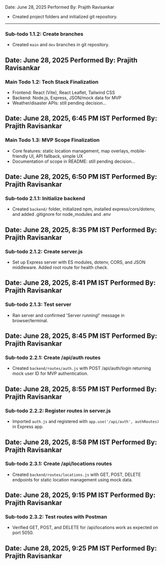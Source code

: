 Date: June 28, 2025 Performed By: Prajith Ravisankar
- Created project folders and initialized git repository.
---
### Sub-todo 1.1.2: Create branches
- Created `main` and `dev` branches in git repository.

Date: June 28, 2025 Performed By: Prajith Ravisankar
---
### Main Todo 1.2: Tech Stack Finalization
- Frontend: React (Vite), React Leaflet, Tailwind CSS
- Backend: Node.js, Express, JSON/mock data for MVP
- Weather/disaster APIs: still pending decision...

Date: June 28, 2025, 6:45 PM IST Performed By: Prajith Ravisankar
---
### Main Todo 1.3: MVP Scope Finalization
- Core features: static location management, map overlays, mobile-friendly UI, API fallback, simple UX
- Documentation of scope in README: still pending decision...

Date: June 28, 2025, 6:50 PM IST Performed By: Prajith Ravisankar
---
### Sub-todo 2.1.1: Initialize backend
- Created `backend/` folder, initialized npm, installed express/cors/dotenv, and added .gitignore for node_modules and .env

Date: June 28, 2025, 8:35 PM IST Performed By: Prajith Ravisankar
---
### Sub-todo 2.1.2: Create server.js
- Set up Express server with ES modules, dotenv, CORS, and JSON middleware. Added root route for health check.

Date: June 28, 2025, 8:41 PM IST Performed By: Prajith Ravisankar
---
### Sub-todo 2.1.3: Test server
- Ran server and confirmed 'Server running!' message in browser/terminal.

Date: June 28, 2025, 8:45 PM IST Performed By: Prajith Ravisankar
---
### Sub-todo 2.2.1: Create /api/auth routes
- Created `backend/routes/auth.js` with POST /api/auth/login returning mock user ID for MVP authentication.

Date: June 28, 2025, 8:55 PM IST Performed By: Prajith Ravisankar
---
### Sub-todo 2.2.2: Register routes in server.js
- Imported `auth.js` and registered with `app.use('/api/auth', authRoutes)` in Express app.

Date: June 28, 2025, 8:58 PM IST Performed By: Prajith Ravisankar
---
### Sub-todo 2.3.1: Create /api/locations routes
- Created `backend/routes/locations.js` with GET, POST, DELETE endpoints for static location management using mock data.

Date: June 28, 2025, 9:15 PM IST Performed By: Prajith Ravisankar
---
### Sub-todo 2.3.2: Test routes with Postman
- Verified GET, POST, and DELETE for /api/locations work as expected on port 5050.

Date: June 28, 2025, 9:25 PM IST Performed By: Prajith Ravisankar
---
